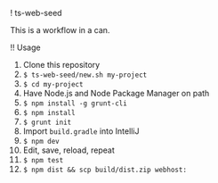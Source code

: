 ! ts-web-seed

This is a workflow in a can.

!! Usage

1. Clone this repository
1. `$ ts-web-seed/new.sh my-project`
1. `$ cd my-project`
1. Have Node.js and Node Package Manager on path
1. `$ npm install -g grunt-cli`
1. `$ npm install`
1. `$ grunt init`
1. Import `build.gradle` into IntelliJ
1. `$ npm dev`
1. Edit, save, reload, repeat
1. `$ npm test`
1. `$ npm dist && scp build/dist.zip webhost:`
